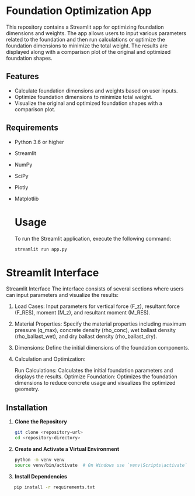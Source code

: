 # Foundation Optimization App

This repository contains a Streamlit app for optimizing foundation dimensions and weights. The app allows users to input various parameters related to the foundation and then run calculations or optimize the foundation dimensions to minimize the total weight. The results are displayed along with a comparison plot of the original and optimized foundation shapes.

## Features

- Calculate foundation dimensions and weights based on user inputs.
- Optimize foundation dimensions to minimize total weight.
- Visualize the original and optimized foundation shapes with a comparison plot.

## Requirements

- Python 3.6 or higher
- Streamlit
- NumPy
- SciPy
- Plotly
- Matplotlib

  # Usage
  To run the Streamlit application, execute the following command:
   ```bash
   streamlit run app.py
# Streamlit Interface
Streamlit Interface
The interface consists of several sections where users can input parameters and visualize the results:

1. Load Cases: Input parameters for vertical force (F_z), resultant force (F_RES), moment (M_z), and resultant moment (M_RES).

2. Material Properties: Specify the material properties including maximum pressure (q_max), concrete density (rho_conc), wet ballast density (rho_ballast_wet), and dry ballast density (rho_ballast_dry).

3. Dimensions: Define the initial dimensions of the foundation components.

4. Calculation and Optimization:

   Run Calculations: Calculates the initial foundation parameters and displays the results.
   Optimize Foundation: Optimizes the foundation dimensions to reduce concrete usage and visualizes the optimized        geometry.
   
## Installation

1. **Clone the Repository**

   ```bash
   git clone <repository-url>
   cd <repository-directory>
2. **Create and Activate a Virtual Environment**
   ```bash
   python -m venv venv
   source venv/bin/activate  # On Windows use `venv\Scripts\activate`
3. **Install Dependencies**   
```bash
   pip install -r requirements.txt
